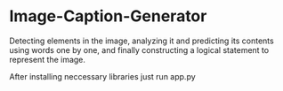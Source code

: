 # Image-Caption-Generator
Detecting elements in the image, analyzing it and predicting its contents using words one by one, and finally constructing a logical statement to represent the image.

After installing neccessary libraries just run app.py
